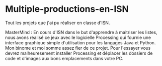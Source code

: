 # Multiple-productions-en-ISN
Tout les projets que j'ai pu réaliser en classe d'ISN.

MasterMind : En cours d'ISN dans le but d'apprendre à maitriser les listes, nous avons réalisé ce jeux avec le logicielle Processing qui fournie une interface graphique simple d'utilisation pour les langages Java et Python.
Mon binome et moi somme assez fier de ce projet. Pour l'essayer vous devrez malheuresement installer Processing et déplacer les dossiers de code et d'images aux bons emplacements dans votre PC.
